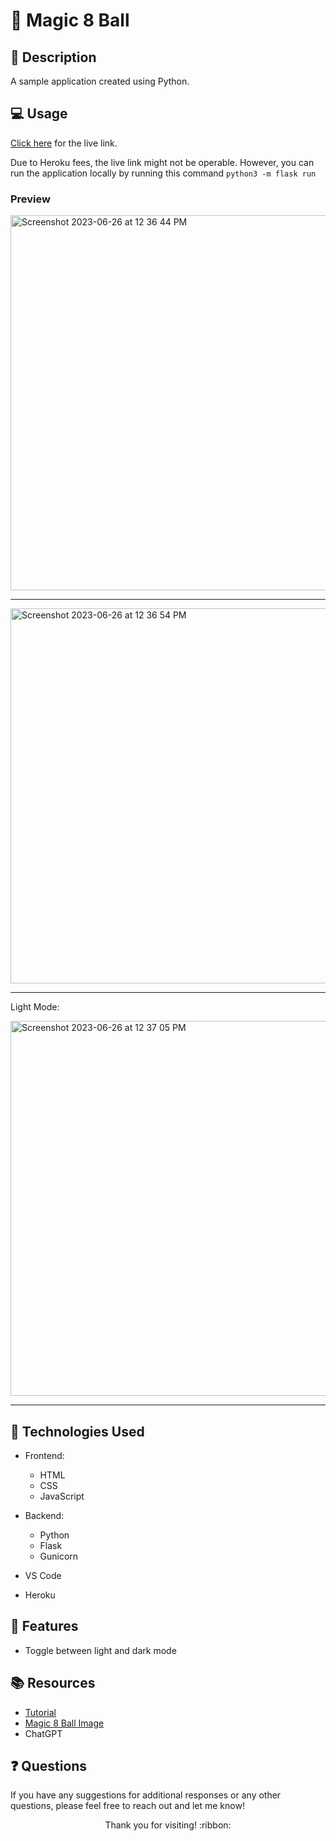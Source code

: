 # :8ball: Magic 8 Ball

## :pencil: Description

A sample application created using Python.

## :computer: Usage

[Click here](https://magic-8-ball1-53e2b49e6df5.herokuapp.com/) for the live link.

Due to Heroku fees, the live link might not be operable. However, you can run the application locally by running this command ```python3 -m flask run```

### Preview

<img width="600" alt="Screenshot 2023-06-26 at 12 36 44 PM" src="https://github.com/hbarry89/Magic-8-Ball/assets/106551259/900b89a9-026a-473f-85b8-e52e33dcc2b5">

---

<img width="600" alt="Screenshot 2023-06-26 at 12 36 54 PM" src="https://github.com/hbarry89/Magic-8-Ball/assets/106551259/17562443-8f69-4fa6-9054-e33959e6a897">

---

Light Mode:

<img width="600" alt="Screenshot 2023-06-26 at 12 37 05 PM" src="https://github.com/hbarry89/Magic-8-Ball/assets/106551259/1a62f105-fb59-49a3-b4a9-4e265d2215c8">

---

## :wrench: Technologies Used

- Frontend:
    - HTML
    - CSS
    - JavaScript

- Backend:
    - Python
    - Flask
    - Gunicorn

- VS Code
- Heroku

## :star2: Features

- Toggle between light and dark mode

## :books: Resources

- [Tutorial](https://www.codecademy.com/learn/learn-python-3)
- [Magic 8 Ball Image](https://www.canva.com/)
- ChatGPT

## :question: Questions

If you have any suggestions for additional responses or any other questions, please feel free to reach out and let me know!

<p align="center">Thank you for visiting! :ribbon:</p>